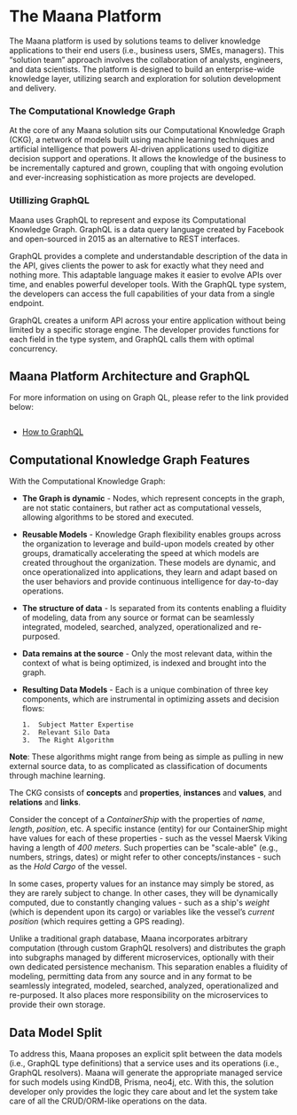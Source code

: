 # The Maana Platform

The Maana platform is used by solutions teams to deliver knowledge applications to their end users \(i.e., business users, SMEs, managers\). This “solution team” approach involves the collaboration of analysts, engineers, and data scientists. The platform is designed to build an enterprise-wide knowledge layer, utilizing search and exploration for solution development and delivery.

### The Computational Knowledge Graph

At the core of any Maana solution sits our Computational Knowledge Graph \(CKG\), a network of models built using machine learning techniques and artificial intelligence that powers AI-driven applications used to digitize decision support and operations. It allows the knowledge of the business to be incrementally captured and grown, coupling that with ongoing evolution and ever-increasing sophistication as more projects are developed.

### Utillizing GraphQL

Maana uses GraphQL to represent and expose its Computational Knowledge Graph. GraphQL is a data query language created by Facebook and open-sourced in 2015 as an alternative to REST interfaces.

GraphQL provides a complete and understandable description of the data in the API, gives clients the power to ask for exactly what they need and nothing more. This adaptable language makes it easier to evolve APIs over time, and enables powerful developer tools. With the GraphQL type system, the developers can access the full capabilities of your data from a single endpoint.

GraphQL creates a uniform API across your entire application without being limited by a specific storage engine. The developer provides functions for each field in the type system, and GraphQL calls them with optimal concurrency.

## Maana Platform Architecture and GraphQL

For more information on using on Graph QL, please refer to the link provided below:

<IMAGE>

* [How to GraphQL](https://www.howtographql.com/)

## Computational Knowledge Graph Features

With the Computational Knowledge Graph:

* **The Graph is dynamic** - Nodes, which represent concepts in the graph, are not static containers, but rather act as computational vessels, allowing algorithms to be stored and executed.

* **Reusable Models** - Knowledge Graph flexibility enables groups across the organization to leverage and build-upon models created by other groups, dramatically accelerating the speed at which models are created throughout the organization. These models are dynamic, and once operationalized into applications, they learn and adapt based on the user behaviors and provide continuous intelligence for day-to-day operations.

* **The structure of data** -  Is separated from its contents enabling a fluidity of modeling,  data from any source or format can be seamlessly integrated, modeled, searched, analyzed, operationalized and re-purposed.

* **Data remains at the source** - Only the most relevant data, within the context of what is being optimized, is indexed and brought into the graph.

* **Resulting Data Models** - Each is a unique combination of three key components, which are instrumental in optimizing assets and decision flows:

      1.  Subject Matter Expertise
      2.  Relevant Silo Data
      3.  The Right Algorithm

**Note**:  These algorithms might range from being as simple as pulling in new external source data, to as complicated as classification of documents through machine learning.

The CKG consists of **concepts** and **properties**, **instances** and **values**, and **relations** and **links**.

Consider the concept of a _ContainerShip_ with the properties of _name_, _length_, _position_, etc. A specific instance \(entity\) for our ContainerShip might have values for each of these properties - such as the vessel Maersk Viking having a length of _400 meters._ Such properties can be "scale-able" \(e.g., numbers, strings, dates\) or might refer to other concepts/instances - such as the _Hold Cargo_ of the vessel.

In some cases, property values for an instance may simply be stored, as they are rarely subject to change. In other cases, they will be dynamically computed, due to constantly changing values - such as a ship's _weight_ \(which is dependent upon its cargo\) or variables like the vessel’s _current position_ \(which requires getting a GPS reading\).

Unlike a traditional graph database, Maana incorporates arbitrary computation \(through custom GraphQL resolvers\) and distributes the graph into subgraphs managed by different microservices, optionally with their own dedicated persistence mechanism. This separation enables a fluidity of modeling, permitting data from any source and in any format to be seamlessly integrated, modeled, searched, analyzed, operationalized and re-purposed. It also places more responsibility on the microservices to provide their own storage.

## Data Model Split

To address this, Maana proposes an explicit split between the data models \(i.e., GraphQL type definitions\) that a service uses and its operations \(i.e., GraphQL resolvers\). Maana will generate the appropriate managed service for such models using KindDB, Prisma, neo4j, etc. With this, the solution developer only provides the logic they care about and let the system take care of all the CRUD/ORM-like operations on the data.
